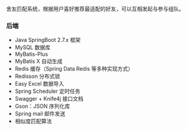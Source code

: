 舍友匹配系统，根据用户喜好推荐最适配的好友，可以互相发起与参与组队。

### 后端

- Java SpringBoot 2.7.x 框架
- MySQL 数据库
- MyBatis-Plus
- MyBatis X 自动生成
- Redis 缓存（Spring Data Redis 等多种实现方式）
- Redisson 分布式锁
- Easy Excel 数据导入
- Spring Scheduler 定时任务
- Swagger + Knife4j 接口文档
- Gson：JSON 序列化库
- Spring mail 邮件发送
- 相似度匹配算法








